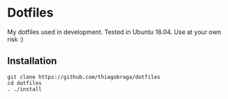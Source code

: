 # Dotfiles

My dotfiles used in development. Tested in Ubuntu 18.04. Use at your own risk :)

## Installation

```
git clone https://github.com/thiagobraga/dotfiles
cd dotfiles
. ./install
```
